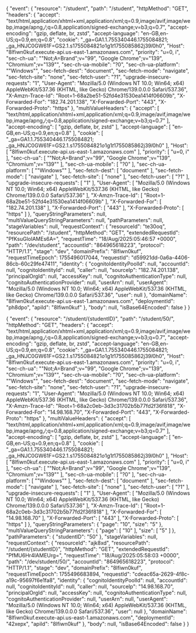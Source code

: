 {
  "event": {
    "resource": "/student",
    "path": "/student",
    "httpMethod": "GET",
    "headers": {
      "accept": "text/html,application/xhtml+xml,application/xml;q=0.9,image/avif,image/webp,image/apng,*/*;q=0.8,application/signed-exchange;v=b3;q=0.7",
      "accept-encoding": "gzip, deflate, br, zstd",
      "accept-language": "en-GB,en-US;q=0.9,en;q=0.8",
      "cookie": "_ga=GA1.1.755340446.1755084821; _ga_HNJC0GW61F=GS2.1.s1755084821$o1$g1$t1755085862$j39$l0$h0",
      "Host": "8lfiwn0kuf.execute-api.us-east-1.amazonaws.com",
      "priority": "u=0, i",
      "sec-ch-ua": "\"Not;A=Brand\";v=\"99\", \"Google Chrome\";v=\"139\", \"Chromium\";v=\"139\"",
      "sec-ch-ua-mobile": "?0",
      "sec-ch-ua-platform": "\"Windows\"",
      "sec-fetch-dest": "document",
      "sec-fetch-mode": "navigate",
      "sec-fetch-site": "none",
      "sec-fetch-user": "?1",
      "upgrade-insecure-requests": "1",
      "User-Agent": "Mozilla/5.0 (Windows NT 10.0; Win64; x64) AppleWebKit/537.36 (KHTML, like Gecko) Chrome/139.0.0.0 Safari/537.36",
      "X-Amzn-Trace-Id": "Root=1-68a2be51-52fd4e31530ea1414f06609b",
      "X-Forwarded-For": "182.74.201.138",
      "X-Forwarded-Port": "443",
      "X-Forwarded-Proto": "https"
    },
    "multiValueHeaders": {
      "accept": [
        "text/html,application/xhtml+xml,application/xml;q=0.9,image/avif,image/webp,image/apng,*/*;q=0.8,application/signed-exchange;v=b3;q=0.7"
      ],
      "accept-encoding": [
        "gzip, deflate, br, zstd"
      ],
      "accept-language": [
        "en-GB,en-US;q=0.9,en;q=0.8"
      ],
      "cookie": [
        "_ga=GA1.1.755340446.1755084821; _ga_HNJC0GW61F=GS2.1.s1755084821$o1$g1$t1755085862$j39$l0$h0"
      ],
      "Host": [
        "8lfiwn0kuf.execute-api.us-east-1.amazonaws.com"
      ],
      "priority": [
        "u=0, i"
      ],
      "sec-ch-ua": [
        "\"Not;A=Brand\";v=\"99\", \"Google Chrome\";v=\"139\", \"Chromium\";v=\"139\""
      ],
      "sec-ch-ua-mobile": [
        "?0"
      ],
      "sec-ch-ua-platform": [
        "\"Windows\""
      ],
      "sec-fetch-dest": [
        "document"
      ],
      "sec-fetch-mode": [
        "navigate"
      ],
      "sec-fetch-site": [
        "none"
      ],
      "sec-fetch-user": [
        "?1"
      ],
      "upgrade-insecure-requests": [
        "1"
      ],
      "User-Agent": [
        "Mozilla/5.0 (Windows NT 10.0; Win64; x64) AppleWebKit/537.36 (KHTML, like Gecko) Chrome/139.0.0.0 Safari/537.36"
      ],
      "X-Amzn-Trace-Id": [
        "Root=1-68a2be51-52fd4e31530ea1414f06609b"
      ],
      "X-Forwarded-For": [
        "182.74.201.138"
      ],
      "X-Forwarded-Port": [
        "443"
      ],
      "X-Forwarded-Proto": [
        "https"
      ]
    },
    "queryStringParameters": null,
    "multiValueQueryStringParameters": null,
    "pathParameters": null,
    "stageVariables": null,
    "requestContext": {
      "resourceId": "te30oq",
      "resourcePath": "/student",
      "httpMethod": "GET",
      "extendedRequestId": "PfKsuGloIAMEs6A=",
      "requestTime": "18/Aug/2025:05:46:57 +0000",
      "path": "/dev/student",
      "accountId": "864965618223",
      "protocol": "HTTP/1.1",
      "stage": "dev",
      "domainPrefix": "8lfiwn0kuf",
      "requestTimeEpoch": 1755496017044,
      "requestId": "d59921dd-0a6a-4406-86cb-60c29fe47411",
      "identity": {
        "cognitoIdentityPoolId": null,
        "accountId": null,
        "cognitoIdentityId": null,
        "caller": null,
        "sourceIp": "182.74.201.138",
        "principalOrgId": null,
        "accessKey": null,
        "cognitoAuthenticationType": null,
        "cognitoAuthenticationProvider": null,
        "userArn": null,
        "userAgent": "Mozilla/5.0 (Windows NT 10.0; Win64; x64) AppleWebKit/537.36 (KHTML, like Gecko) Chrome/139.0.0.0 Safari/537.36",
        "user": null
      },
      "domainName": "8lfiwn0kuf.execute-api.us-east-1.amazonaws.com",
      "deploymentId": "ph8dpo",
      "apiId": "8lfiwn0kuf"
    },
    "body": null,
    "isBase64Encoded": false
  }
}


{
  "event": {
    "resource": "/student/{studentID}",
    "path": "/student/50/",
    "httpMethod": "GET",
    "headers": {
      "accept": "text/html,application/xhtml+xml,application/xml;q=0.9,image/avif,image/webp,image/apng,*/*;q=0.8,application/signed-exchange;v=b3;q=0.7",
      "accept-encoding": "gzip, deflate, br, zstd",
      "accept-language": "en-GB,en-US;q=0.9,en;q=0.8",
      "cookie": "_ga=GA1.1.755340446.1755084821; _ga_HNJC0GW61F=GS2.1.s1755084821$o1$g1$t1755085862$j39$l0$h0",
      "Host": "8lfiwn0kuf.execute-api.us-east-1.amazonaws.com",
      "priority": "u=0, i",
      "sec-ch-ua": "\"Not;A=Brand\";v=\"99\", \"Google Chrome\";v=\"139\", \"Chromium\";v=\"139\"",
      "sec-ch-ua-mobile": "?0",
      "sec-ch-ua-platform": "\"Windows\"",
      "sec-fetch-dest": "document",
      "sec-fetch-mode": "navigate",
      "sec-fetch-site": "none",
      "sec-fetch-user": "?1",
      "upgrade-insecure-requests": "1",
      "User-Agent": "Mozilla/5.0 (Windows NT 10.0; Win64; x64) AppleWebKit/537.36 (KHTML, like Gecko) Chrome/139.0.0.0 Safari/537.36",
      "X-Amzn-Trace-Id": "Root=1-68a2c0eb-3d3c31702b5b77fd2f36f818",
      "X-Forwarded-For": "14.98.168.70",
      "X-Forwarded-Port": "443",
      "X-Forwarded-Proto": "https"
    },
    "multiValueHeaders": {
      "accept": [
        "text/html,application/xhtml+xml,application/xml;q=0.9,image/avif,image/webp,image/apng,*/*;q=0.8,application/signed-exchange;v=b3;q=0.7"
      ],
      "accept-encoding": [
        "gzip, deflate, br, zstd"
      ],
      "accept-language": [
        "en-GB,en-US;q=0.9,en;q=0.8"
      ],
      "cookie": [
        "_ga=GA1.1.755340446.1755084821; _ga_HNJC0GW61F=GS2.1.s1755084821$o1$g1$t1755085862$j39$l0$h0"
      ],
      "Host": [
        "8lfiwn0kuf.execute-api.us-east-1.amazonaws.com"
      ],
      "priority": [
        "u=0, i"
      ],
      "sec-ch-ua": [
        "\"Not;A=Brand\";v=\"99\", \"Google Chrome\";v=\"139\", \"Chromium\";v=\"139\""
      ],
      "sec-ch-ua-mobile": [
        "?0"
      ],
      "sec-ch-ua-platform": [
        "\"Windows\""
      ],
      "sec-fetch-dest": [
        "document"
      ],
      "sec-fetch-mode": [
        "navigate"
      ],
      "sec-fetch-site": [
        "none"
      ],
      "sec-fetch-user": [
        "?1"
      ],
      "upgrade-insecure-requests": [
        "1"
      ],
      "User-Agent": [
        "Mozilla/5.0 (Windows NT 10.0; Win64; x64) AppleWebKit/537.36 (KHTML, like Gecko) Chrome/139.0.0.0 Safari/537.36"
      ],
      "X-Amzn-Trace-Id": [
        "Root=1-68a2c0eb-3d3c31702b5b77fd2f36f818"
      ],
      "X-Forwarded-For": [
        "14.98.168.70"
      ],
      "X-Forwarded-Port": [
        "443"
      ],
      "X-Forwarded-Proto": [
        "https"
      ]
    },
    "queryStringParameters": {
      "page": "10",
      "size": "5"
    },
    "multiValueQueryStringParameters": {
      "page": [
        "10"
      ],
      "size": [
        "5"
      ]
    },
    "pathParameters": {
      "studentID": "50"
    },
    "stageVariables": null,
    "requestContext": {
      "resourceId": "ajk8xd",
      "resourcePath": "/student/{studentID}",
      "httpMethod": "GET",
      "extendedRequestId": "PfMU6Hr4IAMEUrg=",
      "requestTime": "18/Aug/2025:05:58:03 +0000",
      "path": "/dev/student/50/",
      "accountId": "864965618223",
      "protocol": "HTTP/1.1",
      "stage": "dev",
      "domainPrefix": "8lfiwn0kuf",
      "requestTimeEpoch": 1755496683894,
      "requestId": "cdeac65a-2629-4f8c-a19c-95697f6e1fa8",
      "identity": {
        "cognitoIdentityPoolId": null,
        "accountId": null,
        "cognitoIdentityId": null,
        "caller": null,
        "sourceIp": "14.98.168.70",
        "principalOrgId": null,
        "accessKey": null,
        "cognitoAuthenticationType": null,
        "cognitoAuthenticationProvider": null,
        "userArn": null,
        "userAgent": "Mozilla/5.0 (Windows NT 10.0; Win64; x64) AppleWebKit/537.36 (KHTML, like Gecko) Chrome/139.0.0.0 Safari/537.36",
        "user": null
      },
      "domainName": "8lfiwn0kuf.execute-api.us-east-1.amazonaws.com",
      "deploymentId": "42xepx",
      "apiId": "8lfiwn0kuf"
    },
    "body": null,
    "isBase64Encoded": false
  }
}

